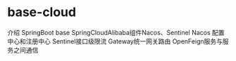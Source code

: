 # base-cloud

介绍
SpringBoot  base
SpringCloudAlibaba组件Nacos、Sentinel
Nacos 配置中心和注册中心
Sentinel接口级限流
Gateway统一网关路由
OpenFeign服务与服务之间通信
